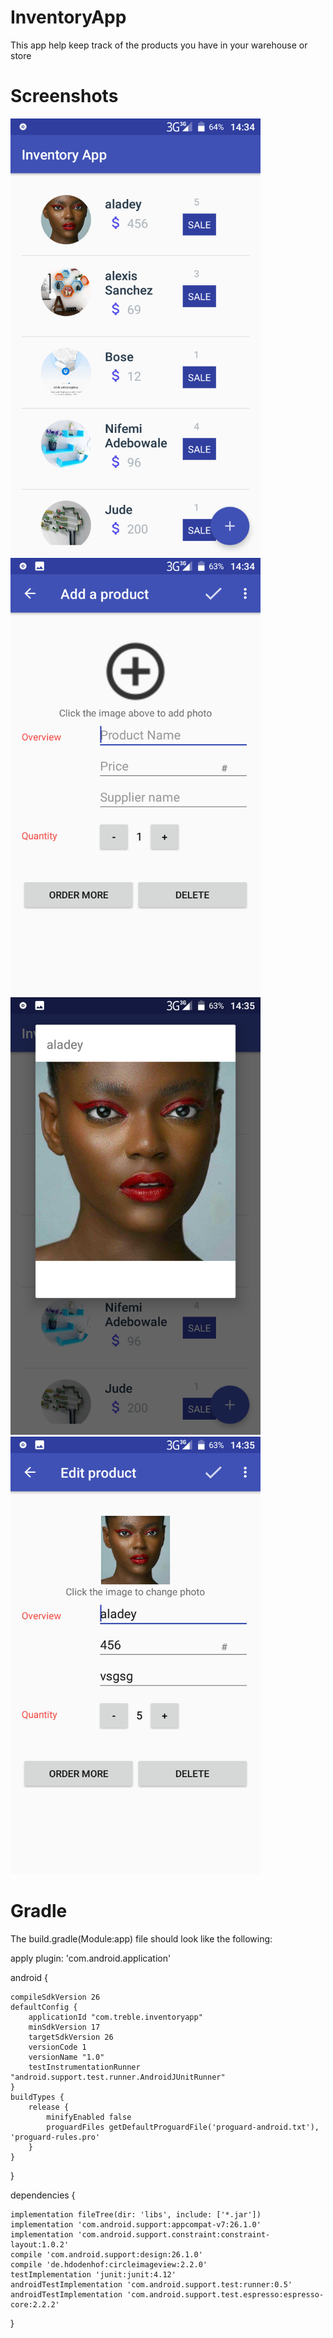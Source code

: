 # InventoryApp
This app help keep track of the products you have in your warehouse or store

# Screenshots

<img src="https://github.com/ajibadeseun/InventoryApp/blob/master/Screenshot_20180303-143426.png" width="400" height="700" />

<img src="https://github.com/ajibadeseun/InventoryApp/blob/master/Screenshot_20180303-143458.png" width="400" height="700" />

<img src="https://github.com/ajibadeseun/InventoryApp/blob/master/Screenshot_20180303-143512.png" width="400" height="700" />

<img src="https://github.com/ajibadeseun/InventoryApp/blob/master/Screenshot_20180303-143518.png" width="400" height="700" />

# Gradle
The build.gradle(Module:app) file should look like the following:


apply plugin: 'com.android.application'

android {

    compileSdkVersion 26
    defaultConfig {
        applicationId "com.treble.inventoryapp"
        minSdkVersion 17
        targetSdkVersion 26
        versionCode 1
        versionName "1.0"
        testInstrumentationRunner "android.support.test.runner.AndroidJUnitRunner"
    }
    buildTypes {
        release {
            minifyEnabled false
            proguardFiles getDefaultProguardFile('proguard-android.txt'), 'proguard-rules.pro'
        }
    }
}

dependencies {

    implementation fileTree(dir: 'libs', include: ['*.jar'])
    implementation 'com.android.support:appcompat-v7:26.1.0'
    implementation 'com.android.support.constraint:constraint-layout:1.0.2'
    compile 'com.android.support:design:26.1.0'
    compile 'de.hdodenhof:circleimageview:2.2.0'
    testImplementation 'junit:junit:4.12'
    androidTestImplementation 'com.android.support.test:runner:0.5'
    androidTestImplementation 'com.android.support.test.espresso:espresso-core:2.2.2'
}

